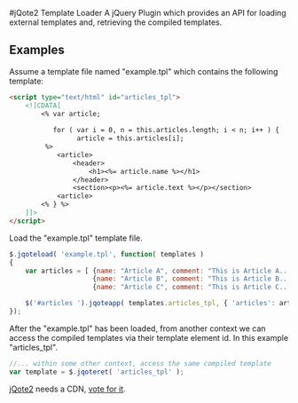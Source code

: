 #jQote2 Template Loader
A jQuery Plugin which provides an API for loading external templates and, retrieving the compiled templates.

## Examples
Assume a template file named "example.tpl" which contains the following template:

``` html
<script type="text/html" id="articles_tpl">
	<![CDATA[
    	<% var article;
    	   
    	   for ( var i = 0, n = this.articles.length; i < n; i++ ) {
			     article = this.articles[i]; 
		 %>
			<article>
				<header>
					<h1><%= article.name %></h1>
				</header>
				<section><p><%= article.text %></p></section>
			<article>
        <% } %>
	]]>
</script>
```

Load the "example.tpl" template file.
``` javascript
$.jqoteload( 'example.tpl', function( templates )
{
	var articles = [ {name: "Article A", comment: "This is Article A..." },
					 {name: "Article B", comment: "This is Article B..." },
					 {name: "Article C", comment: "This is Article C..." } ];

    $('#articles ').jqoteapp( templates.articles_tpl, { 'articles': articles } );
});
```

After the "example.tpl" has been loaded, from another context we can access the compiled templates via their template element id. In this example "articles_tpl".
``` javascript
//... within some other context, access the same compiled template
var template = $.jqoteret( 'articles_tpl' );
```

[jQote2](http://aefxx.com/jquery-plugins/jqote2/ "Title") needs a CDN, [vote for it](http://cdnjs.uservoice.com/forums/98277-general/suggestions/1805611-jqote2/ "Title").
